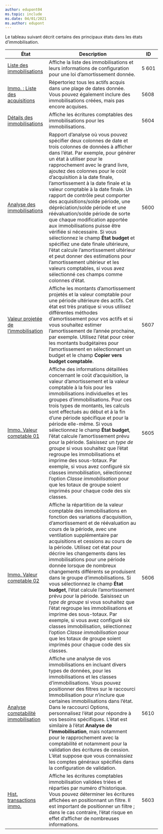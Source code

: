 ```yaml
---
author: edupont04
ms.topic: include
ms.date: 04/01/2021
ms.author: edupont
---
```


Le tableau suivant décrit certains des principaux états dans les états d’immobilisation.

| État | Description | ID | 
|--|--|--|
| [Liste des immobilisations](https://businesscentral.dynamics.com?report=5601)| Affiche la liste des immobilisations et leurs informations de configuration pour une loi d’amortissement donnée. |5 601 |
| [Immo. : Liste des acquisitions](https://businesscentral.dynamics.com?report=5608) |  Répertoriez tous les actifs acquis dans une plage de dates donnée. Vous pouvez également inclure des immobilisations créées, mais pas encore acquises. |5608 |
| [Détails des immobilisations](https://businesscentral.dynamics.com?report=5604)| Affiche les écritures comptables des immobilisations pour les immobilisations. |5604 |
| [Analyse des immobilisations](https://businesscentral.dynamics.com?report=5600)| Rapport d’analyse où vous pouvez spécifier deux colonnes de date et trois colonnes de données à afficher dans l’état. Par exemple, pour générer un état à utiliser pour le rapprochement avec le grand livre, ajoutez des colonnes pour le coût d’acquisition à la date finale, l’amortissement à la date finale et la valeur comptable à la date finale. Un rapport de contrôle peut comporter des acquisitions/solde période, une dépréciation/solde période et une réévaluation/solde période de sorte que chaque modification apportée aux immobilisations puisse être vérifiée si nécessaire. Si vous sélectionnez le champ **État budget** et spécifiez une date finale ultérieure, l’état calcule l’amortissement ultérieur et peut donner des estimations pour l’amortissement ultérieur et les valeurs comptables, si vous avez sélectionné ces champs comme colonnes d’état. |5600|
| [Valeur projetée de l’immobilisation](https://businesscentral.dynamics.com?report=5607)| Affiche les montants d’amortissement projetés et la valeur comptable pour une période ultérieure des actifs. Cet état est très pratique si vous utilisez différentes méthodes d’amortissement pour vos actifs et si vous souhaitez estimer l’amortissement de l’année prochaine, par exemple. Utilisez l’état pour créer les montants budgétaires pour l’amortissement en sélectionnant un budget et le champ **Copier vers budget comptable**. |5607 |
| [Immo. Valeur comptable 01](https://businesscentral.dynamics.com?report=5605)|Affiche des informations détaillées concernant le coût d’acquisition, la valeur d’amortissement et la valeur comptable à la fois pour les immobilisations individuelles et les groupes d’immobilisations. Pour ces trois types de montants, les calculs sont effectués au début et à la fin d’une période spécifique et pour la période elle-même. Si vous sélectionnez le champ **État budget**, l’état calcule l’amortissement prévu pour la période. Saisissez un *type de groupe* si vous souhaitez que l’état regroupe les immobilisations et imprime des sous-totaux. Par exemple, si vous avez configuré six classes immobilisation, sélectionnez l’option *Classe immobilisation* pour que les totaux de groupe soient imprimés pour chaque code des six classes.|5605|
| [Immo. Valeur comptable 02](https://businesscentral.dynamics.com?report=5606)|Affiche la répartition de la valeur comptable des immobilisations en fonction des variations d’acquisition, d’amortissement et de réévaluation au cours de la période, avec une ventilation supplémentaire par acquisitions et cessions au cours de la période. Utilisez cet état pour décrire les changements dans les immobilisations pour une période donnée lorsque de nombreux changements différents se produisent dans le groupe d’immobilisations. Si vous sélectionnez le champ **État budget**, l’état calcule l’amortissement prévu pour la période. Saisissez un *type de groupe* si vous souhaitez que l’état regroupe les immobilisations et imprime des sous-totaux. Par exemple, si vous avez configuré six classes immobilisation, sélectionnez l’option *Classe immobilisation* pour que les totaux de groupe soient imprimés pour chaque code des six classes. |5606|
| [Analyse comptabilité immobilisation](https://businesscentral.dynamics.com?report=5610)|Affiche une analyse de vos immobilisations en incluant divers types de données, pour les immobilisations et les classes d’immobilisations. Vous pouvez positionner des filtres sur le raccourci Immobilisation pour n’inclure que certaines immobilisations dans l’état. Dans le raccourci Options, personnalisez l’état pour répondre à vos besoins spécifiques. L’état est similaire à l’état **Analyse de l’immobilisation**, mais notamment pour le rapprochement avec la comptabilité et notamment pour la validation des écritures de cession. L’état suppose que vous connaissiez les comptes généraux spécifiés dans la configuration de validation. | 5610 |
| [Hist. transactions immo.](https://businesscentral.dynamics.com?report=5603) |Affiche les écritures comptables immobilisation validées triées et réparties par numéro d’historique. Vous pouvez déterminer les écritures affichées en positionnant un filtre. Il est important de positionner un filtre ; dans le cas contraire, l’état risque en effet d’afficher de nombreuses informations. |5603  |
